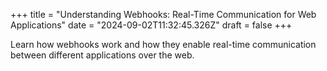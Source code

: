 +++
title = "Understanding Webhooks: Real-Time Communication for Web Applications"
date = "2024-09-02T11:32:45.326Z"
draft = false
+++

  Learn how webhooks work and how they enable real-time communication between different applications over the web.
        